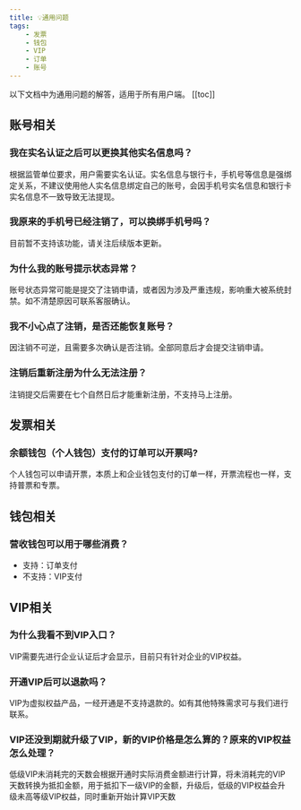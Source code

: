 ```yaml
---
title: 💡通用问题
tags:
    - 发票
    - 钱包
    - VIP
    - 订单
    - 账号
---
```

以下文档中为通用问题的解答，适用于所有用户端。
 [[toc]]

 ## 账号相关<badge text="新" type="tip"/>
 ### 我在实名认证之后可以更换其他实名信息吗？
 根据监管单位要求，用户需要实名认证。实名信息与银行卡，手机号等信息是强绑定关系，不建议使用他人实名信息绑定自己的账号，会因手机号实名信息和银行卡实名信息不一致导致无法提现。
 ### 我原来的手机号已经注销了，可以换绑手机号吗？
 目前暂不支持该功能，请关注后续版本更新。
 ### 为什么我的账号提示状态异常？
 账号状态异常可能是提交了注销申请，或者因为涉及严重违规，影响重大被系统封禁。如不清楚原因可联系客服确认。
 ### 我不小心点了注销，是否还能恢复账号？
 因注销不可逆，且需要多次确认是否注销。全部同意后才会提交注销申请。
 ### 注销后重新注册为什么无法注册？
 注销提交后需要在七个自然日后才能重新注册，不支持马上注册。

## 发票相关<badge text="新" type="tip"/>
### 余额钱包（个人钱包）支付的订单可以开票吗?
个人钱包可以申请开票，本质上和企业钱包支付的订单一样，开票流程也一样，支持普票和专票。

## 钱包相关
### 营收钱包可以用于哪些消费？
- 支持：订单支付
- 不支持：VIP支付

## VIP相关<badge text="新" type="tip"/>
### 为什么我看不到VIP入口？
VIP需要先进行企业认证后才会显示，目前只有针对企业的VIP权益。
### 开通VIP后可以退款吗？
VIP为虚拟权益产品，一经开通是不支持退款的。如有其他特殊需求可与我们进行联系。
### VIP还没到期就升级了VIP，新的VIP价格是怎么算的？原来的VIP权益怎么处理？
低级VIP未消耗完的天数会根据开通时实际消费金额进行计算，将未消耗完的VIP天数转换为抵扣金额，用于抵扣下一级VIP的金额，升级后，低级的VIP权益会升级未高等级VIP权益，同时重新开始计算VIP天数